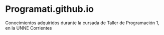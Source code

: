 # Programati.github.io
Conocimientos adquiridos durante la cursada de Taller de Programación 1, en la UNNE Corrientes
